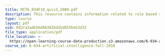 ```yaml
---
title: MIT6_034F10_quiz1_2009.pdf
description: This resource contains information related to rule based system.
type: course
layout: pdf
uid: 0d2ca3adb56d06382bd2bd855beb3d32
file_type: application/pdf
file_location: >-
  https://open-learning-course-data-production.s3.amazonaws.com/6-034-artificial-intelligence-fall-2010/0d2ca3adb56d06382bd2bd855beb3d32_MIT6_034F10_quiz1_2009.pdf
course_id: 6-034-artificial-intelligence-fall-2010
---
```

